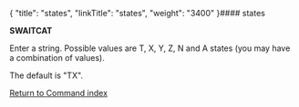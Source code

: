 {
    "title": "states",
    "linkTitle": "states",
    "weight": "3400"
}#### states

****SWAITCAT****

Enter a string. Possible values are T, X, Y, Z, N and A states (you may have a combination of values).

The default is "TX".

[Return to Command index](../../)
